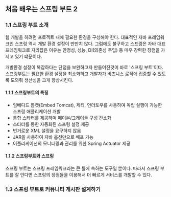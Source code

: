 ## 처음 배우는 스프링 부트 2



### 1.1 스프링 부트 소개

웹 개발을 하려면 프로젝트 내에 필요한 환경을 구성해야 한다. 대표적인 자바 프레임워크인 스프링 역시 개발 환경 설정이 만만치 않다. 그럼에도 불구하고 스프링은 자바 대표 프레임워크로 자리잡은 이유는 안정성, 성능, DI(의존성 주입) 등 매우 강력한 장점을 가지고 있기 떄문이다. 

개발환경 설정이 복잡하다는 단점을 보완하고자 만들어진것이 바로 '스프링 부트'이다. 스프링부트는 필요한 환경 설정을 최소화하고 개발자가 비즈니스 로직에 집중할 수 있도록 도와줘 생산성을 크게 향상시킨다.



#### 1.1.1 스프링부트의 특징

- 임베디드 톰캣(Embed Tomcat), 제티, 언더토우를 사용하여 독립 실행이 가능한 스프링 애플리케이션 개발
- 통합 스타터를 제공하며 메이븐/그레이들 구성 간소화
- 스타터를 통한 자동화된 스프링 설정 제공
- 번거로운 XML 설정을 요구하지 않음
- JAR을 사용하여 자바 옵션만으로 배포 가능
- 어플리케이션의 모니터링과 관리를 위한 Spring Actuator 제공



#### 1.1.2 스프링부트와 스프링

스프링 부트는 스프링 프레임워크라는 큰 틀에 속하는 도구일 뿐이다. 따라서 스프링 부트를 잘 안다면 스프링의 장점들을 이용해서 더 빠르게 서비스를 개발할 수 있다.



### 1.3 스프링 부트로 커뮤니티 게시판 설계하기

